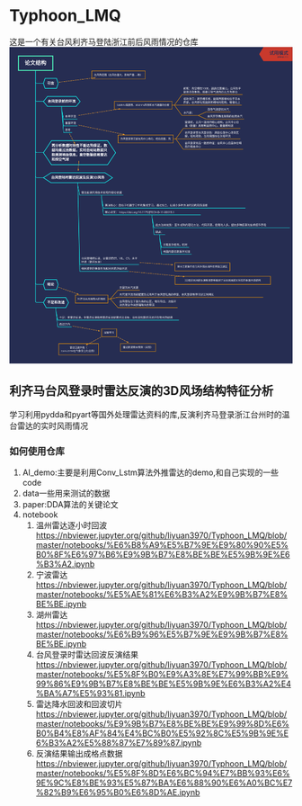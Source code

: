 # Typhoon_LMQ
这是一个有关台风利齐马登陆浙江前后风雨情况的仓库
![](paper/论文结构/论文结构.png)
## 利齐马台风登录时雷达反演的3D风场结构特征分析

学习利用pydda和pyart等国外处理雷达资料的库,反演利齐马登录浙江台州时的温台雷达的实时风雨情况

### 如何使用仓库
1. AI_demo:主要是利用Conv_Lstm算法外推雷达的demo,和自己实现的一些code
2. data一些用来测试的数据
3. paper:DDA算法的关键论文
4. notebook
    1. 温州雷达逐小时回波 https://nbviewer.jupyter.org/github/liyuan3970/Typhoon_LMQ/blob/master/notebooks/%E6%B8%A9%E5%B7%9E%E9%80%90%E5%B0%8F%E6%97%B6%E9%9B%B7%E8%BE%BE%E5%9B%9E%E6%B3%A2.ipynb
    2. 宁波雷达
    https://nbviewer.jupyter.org/github/liyuan3970/Typhoon_LMQ/blob/master/notebooks/%E5%AE%81%E6%B3%A2%E9%9B%B7%E8%BE%BE.ipynb
    3. 湖州雷达
    https://nbviewer.jupyter.org/github/liyuan3970/Typhoon_LMQ/blob/master/notebooks/%E6%B9%96%E5%B7%9E%E9%9B%B7%E8%BE%BE.ipynb
    4. 台风登录时雷达回波反演结果
    https://nbviewer.jupyter.org/github/liyuan3970/Typhoon_LMQ/blob/master/notebooks/%E5%8F%B0%E9%A3%8E%E7%99%BB%E9%99%86%E9%9B%B7%E8%BE%BE%E5%9B%9E%E6%B3%A2%E4%BA%A7%E5%93%81.ipynb
    5. 雷达降水回波和回波切片
    https://nbviewer.jupyter.org/github/liyuan3970/Typhoon_LMQ/blob/master/notebooks/%E9%9B%B7%E8%BE%BE%E9%99%8D%E6%B0%B4%E8%AF%84%E4%BC%B0%E5%92%8C%E5%9B%9E%E6%B3%A2%E5%88%87%E7%89%87.ipynb
    6. 反演结果输出成格点数据
    https://nbviewer.jupyter.org/github/liyuan3970/Typhoon_LMQ/blob/master/notebooks/%E5%8F%8D%E6%BC%94%E7%BB%93%E6%9E%9C%E8%BE%93%E5%87%BA%E6%88%90%E6%A0%BC%E7%82%B9%E6%95%B0%E6%8D%AE.ipynb